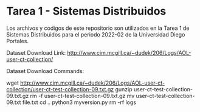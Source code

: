 # Tarea 1 - Sistemas Distribuidos
Los archivos y codigos de este repositorio son utilizados en la Tarea 1 de Sistemas Distribuidos para el periodo 2022-02 de la Universidad Diego Portales.

Dataset Download Link: http://www.cim.mcgill.ca/~dudek/206/Logs/AOL-user-ct-collection/

Dataset Download Commands:

wget http://www.cim.mcgill.ca/~dudek/206/Logs/AOL-user-ct-collection/user-ct-test-collection-09.txt.gz
gunzip user-ct-test-collection-09.txt.gz
rm -f user-ct-test-collection-09.txt.gz
mv user-ct-test-collection-09.txt file.txt
cd ..
python3 myversion.py
rm -rf logs
